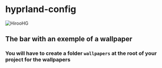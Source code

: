 # hyprland-config

![HirooHG](https://github.com/HirooHG/hyprland-config/blob/main/screen.png?raw=true)
## The bar with an exemple of a wallpaper
### You will have to create a folder `wallpapers` at the root of your project for the wallpapers

